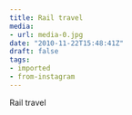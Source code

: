 ```yaml
---
title: Rail travel
media:
- url: media-0.jpg
date: "2010-11-22T15:48:41Z"
draft: false
tags:
- imported
- from-instagram
---
```

Rail travel
